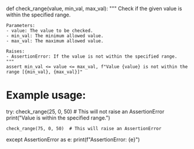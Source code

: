 def check_range(value, min_val, max_val):
    """
    Check if the given value is within the specified range.

    Parameters:
    - value: The value to be checked.
    - min_val: The minimum allowed value.
    - max_val: The maximum allowed value.

    Raises:
    - AssertionError: If the value is not within the specified range.
    """
    assert min_val <= value <= max_val, f"Value {value} is not within the range [{min_val}, {max_val}]"

# Example usage:
try:
    check_range(25, 0, 50)  # This will not raise an AssertionError
    print("Value is within the specified range.")
    
    check_range(75, 0, 50)  # This will raise an AssertionError
except AssertionError as e:
    print(f"AssertionError: {e}")
